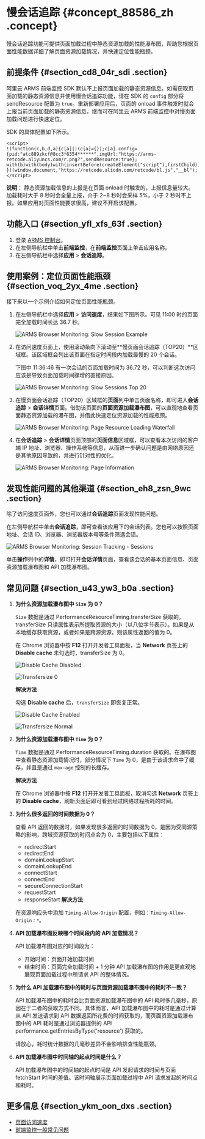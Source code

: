 # 慢会话追踪 {#concept_88586_zh .concept}

慢会话追踪功能可提供页面加载过程中静态资源加载的性能瀑布图，帮助您根据页面性能数据详细了解页面资源加载情况，并快速定位性能瓶颈。

## 前提条件 {#section_cd8_04r_sdi .section}

阿里云 ARMS 前端监控 SDK 默认不上报页面加载的静态资源信息。如需获取页面加载的静态资源信息并使用慢会话追踪功能，请在 SDK 的 `config` 部分将 sendResource 配置为 `true`。重新部署应用后，页面的 onload 事件触发时就会上报当前页面加载的静态资源信息，继而可在阿里云 ARMS 前端监控中对慢页面加载问题进行快速定位。

SDK 的具体配置如下所示。

``` {#codeblock_x8e_mov_8nw}
<script>
!(function(c,b,d,a){c[a]||(c[a]={});c[a].config={pid:"atc889zkcf@8cc3f6354******",imgUrl:"https://arms-retcode.aliyuncs.com/r.png?",sendResource:true};
with(b)with(body)with(insertBefore(createElement("script"),firstChild))setAttribute("crossorigin","",src=d)
})(window,document,"https://retcode.alicdn.com/retcode/bl.js","__bl");
</script>
```

**说明：** 静态资源加载信息的上报是在页面 onload 时触发的，上报信息量较大。加载耗时大于 8 秒时会全量上报，介于 2~8 秒时会采样 5%，小于 2 秒时不上报。如果应用对页面性能要求很高，建议不开启该配置。

## 功能入口 {#section_yfl_xfs_63f .section}

1.  登录 [ARMS 控制台](https://arms.console.aliyun.com/#/home)。
2.  在左侧导航栏中单击**前端监控**，在**前端监控**页面上单击应用名称。
3.  在左侧导航栏中选择**应用** \> **会话追踪**。

## 使用案例：定位页面性能瓶颈 {#section_voq_2yx_4me .section}

接下来以一个示例介绍如何定位页面性能瓶颈。

1.  在左侧导航栏中选择**应用** \> **访问速度**，结果如下图所示。可见 11:00 时的页面完全加载时间长达 36.7 秒。

    ![ARMS Browser Monitoring: Slow Session Example](http://static-aliyun-doc.oss-cn-hangzhou.aliyuncs.com/assets/img/152272/156757240343617_zh-CN.png)

2.  在访问速度页面上，使用滚动条向下滚动至**慢页面会话追踪（TOP20）**区域框。该区域框会列出该页面在指定时间段内加载最慢的 20 个会话。

    下图中 11:36:46 有一次会话的页面加载时间为 36.72 秒，可以判断这次访问应该是导致页面加载时间骤增的直接原因。

    ![ARMS Browser Monitoring: Slow Sessions Top 20](http://static-aliyun-doc.oss-cn-hangzhou.aliyuncs.com/assets/img/152272/156757240443619_zh-CN.png)

3.  在慢页面会话追踪（TOP20）区域框的**页面**列中单击页面名称，即可进入**会话追踪** \> **会话详情**页面。借助该页面的**页面资源加载瀑布图**，可以直观地查看页面静态资源加载的瀑布图，并借此快速定位资源加载的性能瓶颈。

    ![ARMS Browser Monitoring: Page Resource Loading Waterfall](http://static-aliyun-doc.oss-cn-hangzhou.aliyuncs.com/assets/img/152272/156757240443621_zh-CN.png)

4.  在**会话追踪** \> **会话详情**页面顶部的**页面信息**区域框，可以查看本次访问的客户端 IP 地址、浏览器、操作系统等信息，从而进一步确认问题是由网络原因还是其他原因导致的，并进行针对性的优化。

    ![ARMS Browser Monitoring: Page Information](http://static-aliyun-doc.oss-cn-hangzhou.aliyuncs.com/assets/img/152272/156757240443622_zh-CN.png)


## 发现性能问题的其他渠道 {#section_eh8_zsn_9wc .section}

除了访问速度页面外，您也可以通过**会话追踪**页面发现性能问题。

在左侧导航栏中单击**会话追踪**，即可查看该应用下的会话列表。您也可以按照页面地址、会话 ID、浏览器、浏览器版本号等条件筛选会话。

![ARMS Browser Monitoring: Session Tracking - Sessions](http://static-aliyun-doc.oss-cn-hangzhou.aliyuncs.com/assets/img/152272/156757240443623_zh-CN.png)

单击**操作**列中的**详情**，即可打开**会话详情**页面，查看该会话的基本页面信息、页面资源加载瀑布图和 API 加载瀑布图。

## 常见问题 {#section_u43_yw3_b0a .section}

1.  **为什么资源加载瀑布图中 `Size` 为 0？** 

    `Size` 数据是通过 PerformanceResourceTiming.transferSize 获取的。transferSize 只读属性表示所提取资源的大小（以八位字节表示）。如果是从本地缓存获取资源，或者如果是跨源资源，则该属性返回的值为 0。

    在 Chrome 浏览器中按 **F12** 打开开发者工具面板，当 **Network** 页签上的 **Disable cache** 未勾选时，transferSize 为 0。

    ![Disable Cache Disabled](http://static-aliyun-doc.oss-cn-hangzhou.aliyuncs.com/assets/img/152272/156757240443627_zh-CN.png)

    ![Transfersize 0](http://static-aliyun-doc.oss-cn-hangzhou.aliyuncs.com/assets/img/152272/156757240443628_zh-CN.png)

    **解决方法**

    勾选 **Disable cache** 后，`transferSize` 即恢复正常。

    ![Disable Cache Enabled](http://static-aliyun-doc.oss-cn-hangzhou.aliyuncs.com/assets/img/152272/156757240443629_zh-CN.png)

    ![Transfersize Normal](http://static-aliyun-doc.oss-cn-hangzhou.aliyuncs.com/assets/img/152272/156757240443630_zh-CN.png)

2.  **为什么资源加载瀑布图中 `Time` 为 0？** 

    `Time` 数据是通过 PerformanceResourceTiming.duration 获取的。在瀑布图中查看静态资源加载情况时，部分情况下 `Time` 为 0，是由于该请求命中了缓存，并且是通过 `max-age` 控制的长缓存。

    **解决方法**

    在 Chrome 浏览器中按 **F12** 打开开发者工具面板，取消勾选 **Network** 页签上的 **Disable cache**，刷新页面后即可看到经过网络过程所耗的时间。

3.  **为什么很多返回的时间数据为 0？** 

    查看 API 返回的数据时，如果发现很多返回的时间数据为 0，是因为受同源策略的影响，跨域资源获取的时间点会为 0，主要包括以下属性：

    -   redirectStart
    -   redirectEnd
    -   domainLookupStart
    -   domainLookupEnd
    -   connectStart
    -   connectEnd
    -   secureConnectionStart
    -   requestStart
    -   responseStart
    **解决方法**

    在资源响应头中添加 `Timing-Allow-Origin` 配置，例如：`Timing-Allow-Origin：*`。

4.  **API 加载瀑布图反映哪个时间段内的 API 加载情况？** 

    API 加载瀑布图对应的时间段为：

    -   开始时间：页面开始加载时间
    -   结束时间：页面完全加载时间 + 1 分钟
    API 加载瀑布图的作用是更直观地展现页面加载过程中所请求 API 的整体情况。

5.  **为什么 API 加载瀑布图中的耗时与页面资源加载瀑布图中的耗时不一致？** 

    API 加载瀑布图中的耗时会比页面资源加载瀑布图中的 API 耗时多几毫秒，原因在于二者的获取方式不同。具体而言，API 加载瀑布图中的耗时是通过计算从 API 发送请求到 API 数据返回所花费的时间获取的，而页面资源加载瀑布图中的 API 耗时是通过浏览器提供的 API performance.getEntriesByType\('resource'\) 获取的。

    请放心，耗时统计数据的几毫秒差异不会影响排查性能瓶颈。

6.  **API 加载瀑布图中时间轴的起点时间是什么？** 

    API 加载瀑布图中的时间轴的起点时间是 API 发起请求的时间与页面 fetchStart 时间的差值。该时间轴展示页面加载过程中 API 请求发起的时间点和耗时。


## 更多信息 {#section_ykm_oon_dxs .section}

-   [页面访问速度](cn.zh-CN/前端监控/控制台功能/页面访问速度.md#)
-   [前端监控一般常见问题](../cn.zh-CN/常见问题/前端监控常见问题/前端监控一般常见问题.md#)

